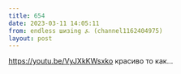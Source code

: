 ```yaml
---
title: 654
date: 2023-03-11 14:05:11
from: endless шизing ⍼ (channel1162404975)
layout: post
---
```


<https://youtu.be/VyJXkKWsxko> 
красиво то как...
